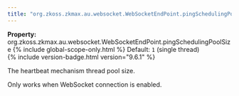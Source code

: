 ```yaml
---
title: "org.zkoss.zkmax.au.websocket.WebSocketEndPoint.pingSchedulingPoolSize"
---
```


**Property:**
org.zkoss.zkmax.au.websocket.WebSocketEndPoint.pingSchedulingPoolSize
{% include global-scope-only.html %}
Default:  `1` (single thread)  
{% include version-badge.html version="9.6.1" %}

The heartbeat mechanism thread pool size.

Only works when WebSocket connection is enabled.
